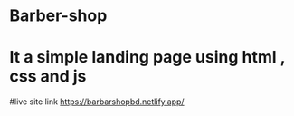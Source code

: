 # Barber-shop
# It a simple landing page using html , css and js

#live site link https://barbarshopbd.netlify.app/
